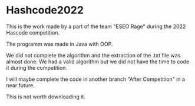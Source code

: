 # Hashcode2022

This is the work made by a part of the team "ESEO Rage" during the 2022 Hascode competition.

The programm was made in Java with OOP.

We did not complete the algorithm and the extraction of the .txt file was almost done.
We had a valid algorithm but we did not have the time to code it during the competition.

I will maybe complete the code in another branch "After Competition" in a near future.

This is not worth downloading it.
